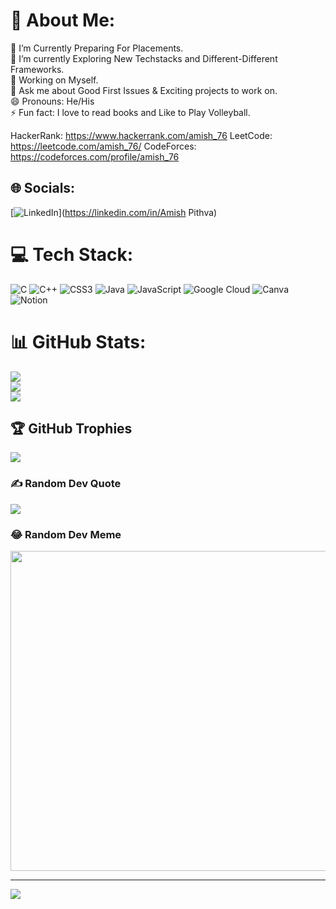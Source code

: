 # 💫 About Me:
🔭 I’m Currently Preparing For Placements.<br>🌱 I’m currently Exploring New Techstacks and Different-Different Frameworks.<br>🤔 Working on Myself.<br>💬 Ask me about Good First Issues & Exciting projects to work on.<br> 😄 Pronouns: He/His<br>⚡ Fun fact: I love to read books and Like to Play Volleyball.

HackerRank: https://www.hackerrank.com/amish_76
LeetCode: https://leetcode.com/amish_76/
CodeForces: https://codeforces.com/profile/amish_76


## 🌐 Socials:
[![LinkedIn](https://img.shields.io/badge/LinkedIn-%230077B5.svg?logo=linkedin&logoColor=white)](https://linkedin.com/in/Amish Pithva) 

# 💻 Tech Stack:
![C](https://img.shields.io/badge/c-%2300599C.svg?style=for-the-badge&logo=c&logoColor=white) ![C++](https://img.shields.io/badge/c++-%2300599C.svg?style=for-the-badge&logo=c%2B%2B&logoColor=white) ![CSS3](https://img.shields.io/badge/css3-%231572B6.svg?style=for-the-badge&logo=css3&logoColor=white) ![Java](https://img.shields.io/badge/java-%23ED8B00.svg?style=for-the-badge&logo=java&logoColor=white) ![JavaScript](https://img.shields.io/badge/javascript-%23323330.svg?style=for-the-badge&logo=javascript&logoColor=%23F7DF1E) ![Google Cloud](https://img.shields.io/badge/Google%20Cloud-%234285F4.svg?style=for-the-badge&logo=google-cloud&logoColor=white) ![Canva](https://img.shields.io/badge/Canva-%2300C4CC.svg?style=for-the-badge&logo=Canva&logoColor=white) ![Notion](https://img.shields.io/badge/Notion-%23000000.svg?style=for-the-badge&logo=notion&logoColor=white)
# 📊 GitHub Stats:
![](https://github-readme-stats.vercel.app/api?username=amish0301&theme=blue-green&hide_border=false&include_all_commits=false&count_private=false)<br/>
![](https://github-readme-streak-stats.herokuapp.com/?user=amish0301&theme=blue-green&hide_border=false)<br/>
![](https://github-readme-stats.vercel.app/api/top-langs/?username=amish0301&theme=blue-green&hide_border=false&include_all_commits=false&count_private=false&layout=compact)

## 🏆 GitHub Trophies
![](https://github-profile-trophy.vercel.app/?username=amish0301&theme=radical&no-frame=false&no-bg=false&margin-w=4)

### ✍️ Random Dev Quote
![](https://quotes-github-readme.vercel.app/api?type=horizontal&theme=radical)

### 😂 Random Dev Meme
<img src="https://random-memer.herokuapp.com/" width="512px"/>

---
[![](https://visitcount.itsvg.in/api?id=amish0301&icon=6&color=0)](https://visitcount.itsvg.in)
